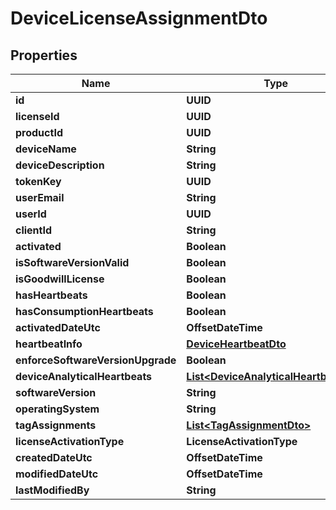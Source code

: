 

# DeviceLicenseAssignmentDto


## Properties

| Name | Type | Description | Notes |
|------------ | ------------- | ------------- | -------------|
|**id** | **UUID** |  |  [optional] |
|**licenseId** | **UUID** |  |  [optional] |
|**productId** | **UUID** |  |  [optional] |
|**deviceName** | **String** |  |  [optional] |
|**deviceDescription** | **String** |  |  [optional] |
|**tokenKey** | **UUID** |  |  [optional] |
|**userEmail** | **String** |  |  [optional] |
|**userId** | **UUID** |  |  [optional] |
|**clientId** | **String** |  |  [optional] |
|**activated** | **Boolean** |  |  [optional] |
|**isSoftwareVersionValid** | **Boolean** |  |  [optional] |
|**isGoodwillLicense** | **Boolean** |  |  [optional] |
|**hasHeartbeats** | **Boolean** |  |  [optional] |
|**hasConsumptionHeartbeats** | **Boolean** |  |  [optional] |
|**activatedDateUtc** | **OffsetDateTime** |  |  [optional] |
|**heartbeatInfo** | [**DeviceHeartbeatDto**](DeviceHeartbeatDto.md) |  |  [optional] |
|**enforceSoftwareVersionUpgrade** | **Boolean** |  |  [optional] |
|**deviceAnalyticalHeartbeats** | [**List&lt;DeviceAnalyticalHeartbeatDto&gt;**](DeviceAnalyticalHeartbeatDto.md) |  |  [optional] |
|**softwareVersion** | **String** |  |  [optional] |
|**operatingSystem** | **String** |  |  [optional] |
|**tagAssignments** | [**List&lt;TagAssignmentDto&gt;**](TagAssignmentDto.md) |  |  [optional] |
|**licenseActivationType** | **LicenseActivationType** |  |  [optional] |
|**createdDateUtc** | **OffsetDateTime** |  |  [optional] |
|**modifiedDateUtc** | **OffsetDateTime** |  |  [optional] |
|**lastModifiedBy** | **String** |  |  [optional] |



